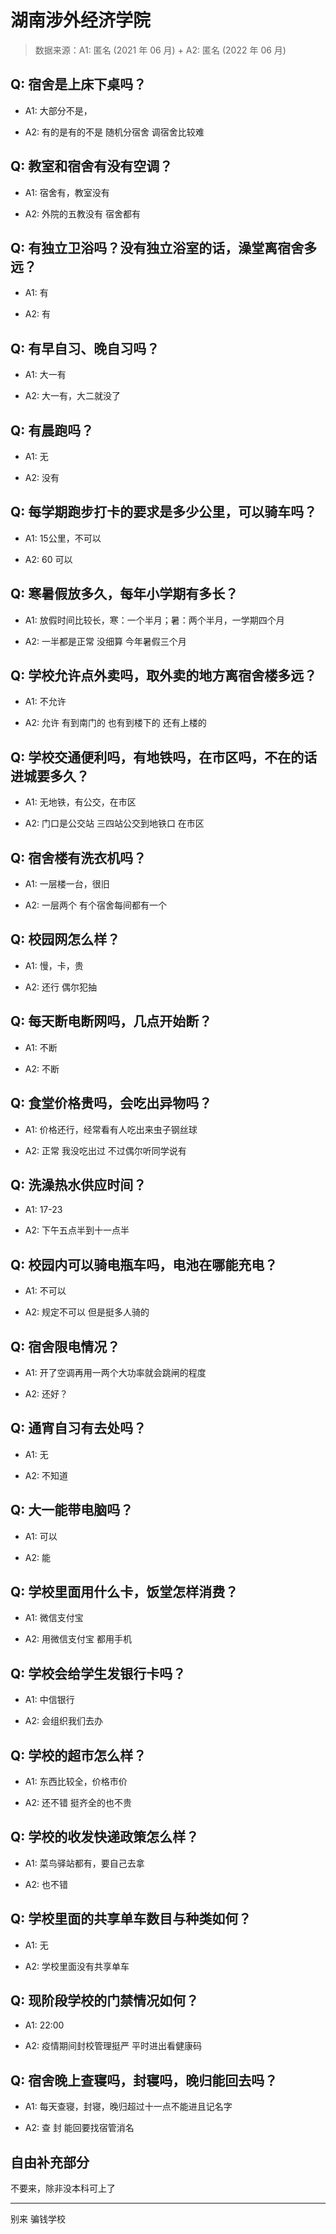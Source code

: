 # 湖南涉外经济学院

> 数据来源：A1: 匿名 (2021 年 06 月) + A2: 匿名 (2022 年 06 月)

## Q: 宿舍是上床下桌吗？

- A1: 大部分不是，

- A2: 有的是有的不是 随机分宿舍 调宿舍比较难

## Q: 教室和宿舍有没有空调？

- A1: 宿舍有，教室没有

- A2: 外院的五教没有 宿舍都有

## Q: 有独立卫浴吗？没有独立浴室的话，澡堂离宿舍多远？

- A1: 有

- A2: 有

## Q: 有早自习、晚自习吗？

- A1: 大一有

- A2: 大一有，大二就没了

## Q: 有晨跑吗？

- A1: 无

- A2: 没有

## Q: 每学期跑步打卡的要求是多少公里，可以骑车吗？

- A1: 15公里，不可以

- A2: 60 可以

## Q: 寒暑假放多久，每年小学期有多长？

- A1: 放假时间比较长，寒：一个半月；暑：两个半月，一学期四个月

- A2: 一半都是正常 没细算 今年暑假三个月

## Q: 学校允许点外卖吗，取外卖的地方离宿舍楼多远？

- A1: 不允许

- A2: 允许 有到南门的 也有到楼下的 还有上楼的

## Q: 学校交通便利吗，有地铁吗，在市区吗，不在的话进城要多久？

- A1: 无地铁，有公交，在市区

- A2: 门口是公交站 三四站公交到地铁口 在市区

## Q: 宿舍楼有洗衣机吗？

- A1: 一层楼一台，很旧

- A2: 一层两个 有个宿舍每间都有一个

## Q: 校园网怎么样？

- A1: 慢，卡，贵

- A2: 还行 偶尔犯抽

## Q: 每天断电断网吗，几点开始断？

- A1: 不断

- A2: 不断

## Q: 食堂价格贵吗，会吃出异物吗？

- A1: 价格还行，经常看有人吃出来虫子钢丝球

- A2: 正常 我没吃出过 不过偶尔听同学说有

## Q: 洗澡热水供应时间？

- A1: 17-23

- A2: 下午五点半到十一点半

## Q: 校园内可以骑电瓶车吗，电池在哪能充电？

- A1: 不可以

- A2: 规定不可以 但是挺多人骑的

## Q: 宿舍限电情况？

- A1: 开了空调再用一两个大功率就会跳闸的程度

- A2: 还好？

## Q: 通宵自习有去处吗？

- A1: 无

- A2: 不知道

## Q: 大一能带电脑吗？

- A1: 可以

- A2: 能

## Q: 学校里面用什么卡，饭堂怎样消费？

- A1: 微信支付宝

- A2: 用微信支付宝 都用手机

## Q: 学校会给学生发银行卡吗？

- A1: 中信银行

- A2: 会组织我们去办

## Q: 学校的超市怎么样？

- A1: 东西比较全，价格市价

- A2: 还不错 挺齐全的也不贵

## Q: 学校的收发快递政策怎么样？

- A1: 菜鸟驿站都有，要自己去拿

- A2: 也不错

## Q: 学校里面的共享单车数目与种类如何？

- A1: 无

- A2: 学校里面没有共享单车

## Q: 现阶段学校的门禁情况如何？

- A1: 22:00

- A2: 疫情期间封校管理挺严 平时进出看健康码

## Q: 宿舍晚上查寝吗，封寝吗，晚归能回去吗？

- A1: 每天查寝，封寝，晚归超过十一点不能进且记名字

- A2: 查 封 能回要找宿管消名

## 自由补充部分

不要来，除非没本科可上了

***

别来 骗钱学校